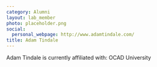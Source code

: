 ```yaml
---
category: Alumni
layout: lab_member
photo: placeholder.png
social:
  personal_webpage: http://www.adamtindale.com/
title: Adam Tindale
---
```


Adam Tindale is currently affiliated with: OCAD University